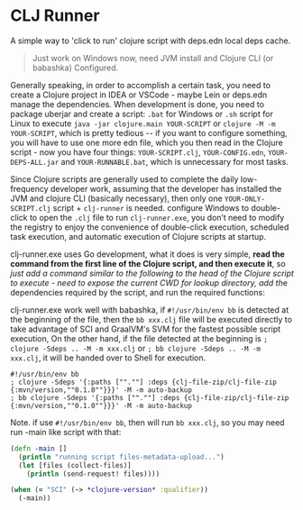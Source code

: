 # CLJ Runner

A simple way to 'click to run' clojure script with deps.edn local deps cache.

> Just work on Windows now, need JVM install and Clojure CLI (or babashka) Configured.

Generally speaking, in order to accomplish a certain task, you need to create a Clojure project in IDEA or VSCode - maybe Lein or deps.edn manage the dependencies. When development is done, you need to package uberjar and create a script: `.bat` for Windows or `.sh` script for Linux to execute `java -jar clojure.main YOUR-SCRIPT` or `clojure -M -m YOUR-SCRIPT`, which is pretty tedious -- if you want to configure something, you will have to use one more edn file, which you then read in the Clojure script - now you have four things: `YOUR-SCRIPT.clj`, `YOUR-CONFIG.edn`, `YOUR-DEPS-ALL.jar` and `YOUR-RUNNABLE.bat`, which is unnecessary for most tasks.

Since Clojure scripts are generally used to complete the daily low-frequency developer work, assuming that the developer has installed the JVM and clojure CLI (basically necessary), then only one `YOUR-ONLY-SCRIPT.clj` script + `clj-runner` is needed. configure Windows to double-click to open the `.clj` file to run `clj-runner.exe`, you don’t need to modify the registry to enjoy the convenience of double-click execution, scheduled task execution, and automatic execution of Clojure scripts at startup. 

clj-runner.exe uses Go development, what it does is very simple, **read the command from the first line of the Clojure script, and then execute it**, so *just add a command similar to the following to the head of the Clojure script to execute - need to expose the current CWD for lookup directory, add th*e dependencies required by the script, and run the required functions:

clj-runner.exe work well with babashka, if `#!/usr/bin/env bb` is detected at the beginning of the file, then the `bb xxx.clj` file will be executed directly to take advantage of SCI and GraalVM's SVM for the fastest possible script execution, On the other hand, if the file detected at the beginning is `; clojure -Sdeps .. -M -m xxx.clj` or `; bb clojure -Sdeps .. -M -m xxx.clj`, it will be handed over to Shell for execution.

```shell
#!/usr/bin/env bb
; clojure -Sdeps '{:paths ["".""] :deps {clj-file-zip/clj-file-zip {:mvn/version,""0.1.0""}}}' -M -m auto-backup
; bb clojure -Sdeps '{:paths ["".""] :deps {clj-file-zip/clj-file-zip {:mvn/version,""0.1.0""}}}' -M -m auto-backup
```

Note. if use `#!/usr/bin/env bb`, then will run `bb xxx.clj`, so you may need run -main like script with that:

```clojure
(defn -main []
  (println "running script files-metadata-upload...")
  (let [files (collect-files)]
    (println (send-request! files))))

(when (= "SCI" (-> *clojure-version* :qualifier))
  (-main))
```